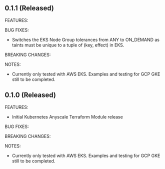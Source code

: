 ## 0.1.1 (Released)
FEATURES:

BUG FIXES:
- Switches the EKS Node Group tolerances from ANY to ON_DEMAND as taints must be unique to a tuple of (key, effect) in EKS.

BREAKING CHANGES:

NOTES:
- Currently only tested with AWS EKS. Examples and testing for GCP GKE still to be completed.


## 0.1.0 (Released)
FEATURES:
- Initial Kubernetes Anyscale Terraform Module release

BUG FIXES:

BREAKING CHANGES:

NOTES:
- Currently only tested with AWS EKS. Examples and testing for GCP GKE still to be completed.
